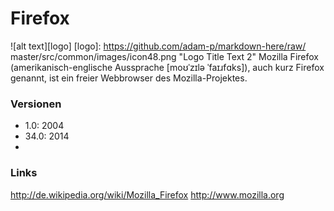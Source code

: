 # Firefox
![alt text][logo]
[logo]: https://github.com/adam-p/markdown-here/raw/
  master/src/common/images/icon48.png "Logo Title Text 2"
Mozilla Firefox (amerikanisch-englische Aussprache [moʊˈzɪlə ˈfaɪɹfɑks]),
auch kurz Firefox genannt, ist ein freier Webbrowser des Mozilla-Projektes.
### Versionen
* 1.0:   2004
* 34.0:  2014
*  
### Links
http://de.wikipedia.org/wiki/Mozilla_Firefox
    http://www.mozilla.org
